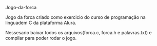 Jogo-da-forca

Jogo da forca criado como exercicio do curso de programação na linguadem C da plataforma Alura.

Nessesario baixar todos os arquivos(forca.c, forca.h e palavras.txt) e compilar para poder rodar o jogo.
